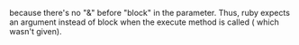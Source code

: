 because there's no "&" before "block" in the parameter.
Thus, ruby expects an argument instead of block when the execute method is called ( which wasn't given).